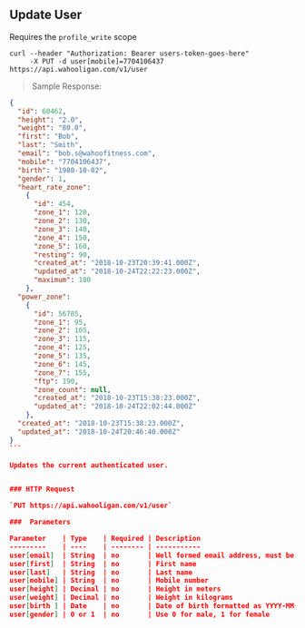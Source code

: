 ## Update User

Requires the `profile_write` scope

```shell
curl --header "Authorization: Bearer users-token-goes-here"
     -X PUT -d user[mobile]=7704106437 https://api.wahooligan.com/v1/user
```

> Sample Response:

``````json
{
  "id": 60462,
  "height": "2.0",
  "weight": "80.0",
  "first": "Bob",
  "last": "Smith",
  "email": "bob.s@wahoofitness.com",
  "mobile": "7704106437",
  "birth": "1980-10-02",
  "gender": 1,
  "heart_rate_zone":
    {
      "id": 454,
      "zone_1": 120,
      "zone_2": 130,
      "zone_3": 140,
      "zone_4": 150,
      "zone_5": 160,
      "resting": 90,
      "created_at": "2018-10-23T20:39:41.000Z",
      "updated_at": "2018-10-24T22:22:23.000Z",
      "maximum": 180
    },
  "power_zone":
    {
      "id": 56785,
      "zone_1": 95,
      "zone_2": 105,
      "zone_3": 115,
      "zone_4": 125,
      "zone_5": 135,
      "zone_6": 145,
      "zone_7": 155,
      "ftp": 190,
      "zone_count": null,
      "created_at": "2018-10-23T15:38:23.000Z",
      "updated_at": "2018-10-24T22:02:44.000Z"
    },
  "created_at": "2018-10-23T15:38:23.000Z",
  "updated_at": "2018-10-24T20:46:40.000Z"
}
```

Updates the current authenticated user.


### HTTP Request

`PUT https://api.wahooligan.com/v1/user`

###  Parameters

Parameter    | Type    | Required | Description
---------    | ----    | -------- | -----------
user[email]  | String  | no       | Well formed email address, must be unique in the system
user[first]  | String  | no       | First name
user[last]   | String  | no       | Last name
user[mobile] | String  | no       | Mobile number
user[height] | Decimal | no       | Height in meters
user[weight] | Decimal | no       | Weight in kilograms
user[birth ] | Date    | no       | Date of birth formatted as YYYY-MM-DD
user[gender] | 0 or 1  | no       | Use 0 for male, 1 for female



